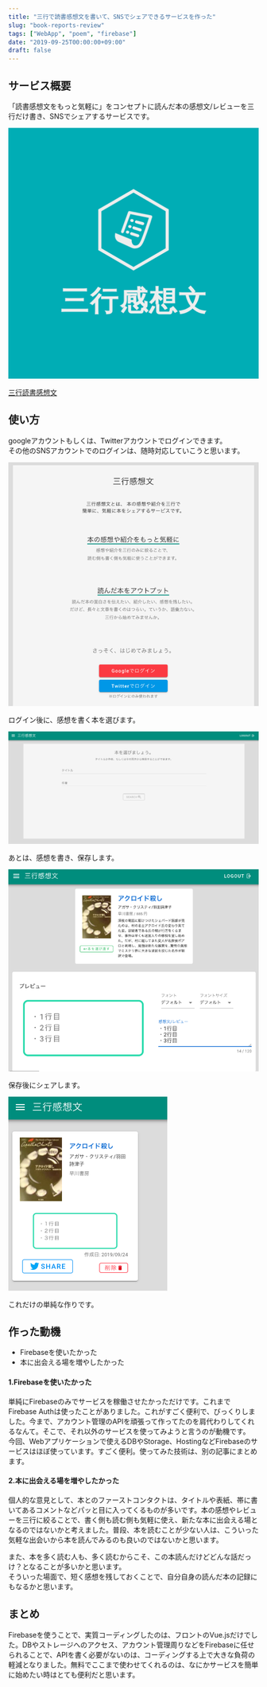 ```yaml
---
title: "三行で読書感想文を書いて、SNSでシェアできるサービスを作った"
slug: "book-reports-review"
tags: ["WebApp", "poem", "firebase"]
date: "2019-09-25T00:00:00+09:00"
draft: false
---
```


## サービス概要
「読書感想文をもっと気軽に」をコンセプトに読んだ本の感想文/レビューを三行だけ書き、SNSでシェアするサービスです。

![logo](../../../images/bookreports_edgwbs/logo.png)

[三行読書感想文](https://bookreports.edgwbs.net)

## 使い方
googleアカウントもしくは、Twitterアカウントでログインできます。  
その他のSNSアカウントでのログインは、随時対応していこうと思います。  

![login](../../../images/bookreports_edgwbs/login.png)

ログイン後に、感想を書く本を選びます。

![select_book](../../../images/bookreports_edgwbs/select_book.png)

あとは、感想を書き、保存します。

![write_reports](../../../images/bookreports_edgwbs/write_reports.png)

保存後にシェアします。

![share](../../../images/bookreports_edgwbs/share.png)

これだけの単純な作りです。

## 作った動機
- Firebaseを使いたかった
- 本に出会える場を増やしたかった

#### 1.Firebaseを使いたかった
単純にFirebaseのみでサービスを稼働させたかっただけです。これまでFirebase Authは使ったことがありました。これがすごく便利で、びっくりしました。今まで、アカウント管理のAPIを頑張って作ってたのを肩代わりしてくれるなんて。そこで、それ以外のサービスを使ってみようと言うのが動機です。  
今回、Webアプリケーションで使えるDBやStorage、HostingなどFirebaseのサービスはほぼ使っています。すごく便利。使ってみた技術は、別の記事にまとめます。  

#### 2.本に出会える場を増やしたかった
個人的な意見として、本とのファーストコンタクトは、タイトルや表紙、帯に書いてあるコメントなどパッと目に入ってくるものが多いです。本の感想やレビューを三行に絞ることで、書く側も読む側も気軽に使え、新たな本に出会える場となるのではないかと考えました。普段、本を読むことが少ない人は、こういった気軽な出会いから本を読んでみるのも良いのではないかと思います。  

また、本を多く読む人も、多く読むからこそ、この本読んだけどどんな話だっけ？となることが多いかと思います。  
そういった場面で、短く感想を残しておくことで、自分自身の読んだ本の記録にもなるかと思います。  

## まとめ
Firebaseを使うことで、実質コーディングしたのは、フロントのVue.jsだけでした。DBやストレージへのアクセス、アカウント管理周りなどをFirebaseに任せられることで、APIを書く必要がないのは、コーディングする上で大きな負荷の軽減となりました。無料でここまで使わせてくれるのは、なにかサービスを簡単に始めたい時はとても便利だと思います。



